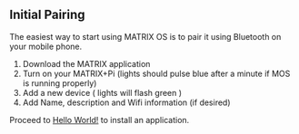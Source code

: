 ## Initial Pairing

The easiest way to start using MATRIX OS is to pair it using Bluetooth on your mobile phone.

1. Download the MATRIX application
1. Turn on your MATRIX+Pi (lights should pulse blue after a minute if MOS is running properly)
1. Add a new device ( lights will flash green )
1. Add Name, description and Wifi information (if desired)

Proceed to [Hello World!](hello-world.md) to install an application.
